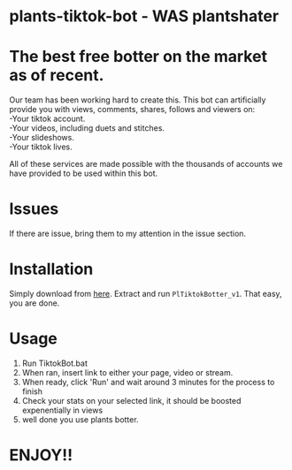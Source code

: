 # plants-tiktok-bot - WAS plantshater

# The best free botter on the market as of recent.

Our team has been working hard to create this. This bot can artificially provide you with views, comments, shares, follows and viewers on:                                                                                
-Your tiktok account.                                                                                                                                                                                                     
-Your videos, including duets and stitches.                                                                                                                                                                               
-Your slideshows.                                                                                                                                                                                                         
-Your tiktok lives.


All of these services are made possible with the thousands of accounts we have provided to be used within this bot.

# Issues

If there are issue, bring them to my attention in the issue section.

# Installation

Simply download from [here](https://github.com/plantshater/plants-tiktok-bot/archive/refs/heads/main.zip).
Extract and run `PlTiktokBotter_v1`.
That easy, you are done.

# Usage
1. Run TiktokBot.bat
2. When ran, insert link to either your page, video or stream.
3. When ready, click 'Run' and wait around 3 minutes for the process to finish
4. Check your stats on your selected link, it should be boosted expenentially in views
5. well done you use plants botter.

# ENJOY!!


